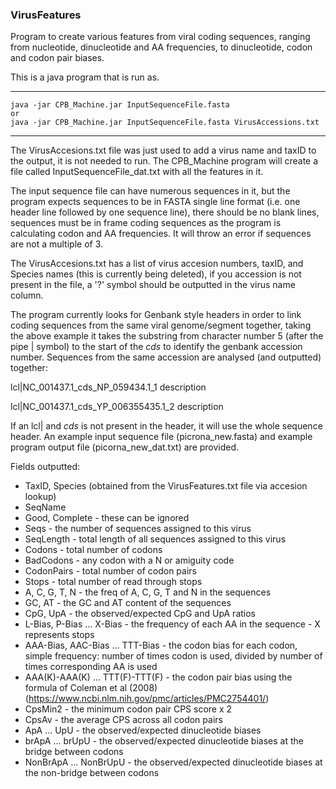 ### VirusFeatures

Program to create various features from viral coding sequences, ranging from nucleotide, dinucleotide and AA frequencies, to dinucleotide, codon and codon pair biases.

This is a java program that is run as. 

---
    java -jar CPB_Machine.jar InputSequenceFile.fasta
    or
    java -jar CPB_Machine.jar InputSequenceFile.fasta VirusAccessions.txt
---

The VirusAccesions.txt file was just used to add a virus name and taxID to the output, it is not needed to run. The CPB_Machine program will create a file called InputSequenceFile_dat.txt with all the features in it.

The input sequence file can have numerous sequences in it, but the program expects sequences to be in FASTA single line format (i.e. one header line followed by one sequence line), there should be no blank lines, sequences must be in frame coding sequences as the program is calculating codon and AA frequencies. It will throw an error if sequences are not a multiple of 3.

The VirusAccesions.txt has a list of virus accesion numbers, taxID, and Species names (this is currently being deleted), if you accession is not present in the file, a '?' symbol should be outputted in the virus name column.

The program currently looks for Genbank style headers in order to link coding sequences from the same viral genome/segment together, taking the above example it takes the substring from character number 5 (after the pipe | symbol) to the start of the _cds_ to identify the genbank accession number. Sequences from the same accession are analysed (and outputted) together:

lcl|NC_001437.1_cds_NP_059434.1_1 description

lcl|NC_001437.1_cds_YP_006355435.1_2 description

If an lcl| and _cds_ is not present in the header, it will use the whole sequence header. An example input sequence file (picrona_new.fasta) and example program output file (picorna_new_dat.txt) are provided.

Fields outputted:

* TaxID, Species (obtained from the VirusFeatures.txt file via accesion lookup)
* SeqName
* Good, Complete - these can be ignored
* Seqs - the number of sequences assigned to this virus
* SeqLength - total length of all sequences assigned to this virus
* Codons - total number of codons
* BadCodons - any codon with a N or amiguity code
* CodonPairs - total number of codon pairs
* Stops - total number of read through stops
* A, C, G, T, N - the freq of A, C, G, T and N in the sequences
* GC, AT - the GC and AT content of the sequences
* CpG, UpA - the observed/expected CpG and UpA ratios
* L-Bias, P-Bias ... X-Bias - the frequency of each AA in the sequence - X represents stops
* AAA-Bias, AAC-Bias ... TTT-Bias - the codon bias for each codon, simple frequency: number of times codon is used, divided by number of times corresponding AA is used
* AAA(K)-AAA(K) ... TTT(F)-TTT(F) - the codon pair bias using the formula of Coleman et al (2008) (https://www.ncbi.nlm.nih.gov/pmc/articles/PMC2754401/) 
* CpsMin2 - the minimum codon pair CPS score x 2
* CpsAv - the average CPS across all codon pairs
* ApA ... UpU - the observed/expected dinucleotide biases
* brApA ... brUpU - the observed/expected dinucleotide biases at the bridge between codons
* NonBrApA ... NonBrUpU - the observed/expected dinucleotide biases at the non-bridge between codons



